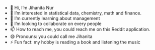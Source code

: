 - 👋 Hi, I’m Jihanita Nur 
- 👀 I’m interested in statistical data, chemistry, math and finance. 
- 🌱 I’m currently learning about management 
- 💞️ I’m looking to collaborate on every people 
- 📫 How to reach me, you could reach me on this Reddit application. 
- 😄 Pronouns: you could call me Jihanita 
- ⚡ Fun fact: my hobby is reading a book and listening the music 

<!---
jihanitanur123/jihanitanur123 is a ✨ special ✨ repository because its `README.md` (this file) appears on your GitHub profile.
You can click the Preview link to take a look at your changes.
--->
